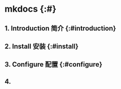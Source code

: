 # mkdocs {:#}

## 1. Introduction 简介 {:#introduction}

## 2. Install 安装 {:#install}

## 3. Configure 配置 {:#configure}

## 4. 
